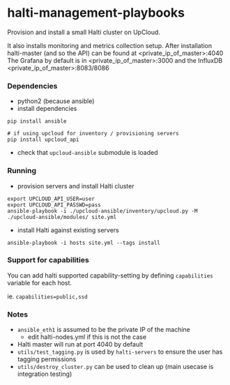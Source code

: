 # halti-management-playbooks

Provision and install a small Halti cluster on UpCloud.

It also installs monitoring and metrics collection setup.
After installation halti-master (and so the API) can be found at <private_ip_of_master>:4040
The Grafana by default is in <private_ip_of_master>:3000 and the InfluxDB <private_ip_of_master>:8083/8086

### Dependencies

* python2 (because ansible)
* install dependencies

```
pip install ansible

# if using upcloud for inventory / provisioning servers
pip install upcloud_api
```

* check that `upcloud-ansible` submodule is loaded


### Running

* provision servers and install Halti cluster

```
export UPCLOUD_API_USER=user
export UPCLOUD_API_PASSWD=pass
ansible-playbook -i ./upcloud-ansible/inventory/upcloud.py -M ./upcloud-ansible/modules/ site.yml
```

* install Halti against existing servers

```
ansible-playbook -i hosts site.yml --tags install
```


### Support for capabilities

You can add halti supported capability-setting by defining `capabilities` variable for each host.

ie. `capabilities=public,ssd`

### Notes

* `ansible_eth1` is assumed to be the private IP of the machine
	* edit halti-nodes.yml if this is not the case
* Halti master will run at port 4040 by default
* `utils/test_tagging.py` is used by `halti-servers` to ensure the user has tagging permissions
* `utils/destroy_cluster.py` can be used to clean up (main usecase is integration testing)

